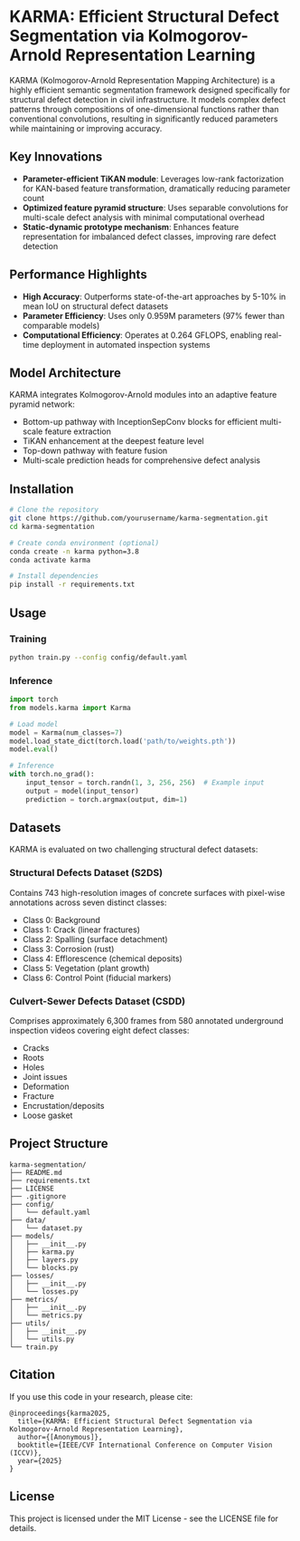 # KARMA: Efficient Structural Defect Segmentation via Kolmogorov-Arnold Representation Learning

KARMA (Kolmogorov-Arnold Representation Mapping Architecture) is a highly efficient semantic segmentation framework designed specifically for structural defect detection in civil infrastructure. It models complex defect patterns through compositions of one-dimensional functions rather than conventional convolutions, resulting in significantly reduced parameters while maintaining or improving accuracy.

## Key Innovations

- **Parameter-efficient TiKAN module**: Leverages low-rank factorization for KAN-based feature transformation, dramatically reducing parameter count
- **Optimized feature pyramid structure**: Uses separable convolutions for multi-scale defect analysis with minimal computational overhead
- **Static-dynamic prototype mechanism**: Enhances feature representation for imbalanced defect classes, improving rare defect detection

## Performance Highlights

- **High Accuracy**: Outperforms state-of-the-art approaches by 5-10% in mean IoU on structural defect datasets
- **Parameter Efficiency**: Uses only 0.959M parameters (97% fewer than comparable models)
- **Computational Efficiency**: Operates at 0.264 GFLOPS, enabling real-time deployment in automated inspection systems

## Model Architecture

KARMA integrates Kolmogorov-Arnold modules into an adaptive feature pyramid network:
- Bottom-up pathway with InceptionSepConv blocks for efficient multi-scale feature extraction
- TiKAN enhancement at the deepest feature level
- Top-down pathway with feature fusion
- Multi-scale prediction heads for comprehensive defect analysis

## Installation

```bash
# Clone the repository
git clone https://github.com/yourusername/karma-segmentation.git
cd karma-segmentation

# Create conda environment (optional)
conda create -n karma python=3.8
conda activate karma

# Install dependencies
pip install -r requirements.txt
```

## Usage

### Training

```bash
python train.py --config config/default.yaml
```

### Inference

```python
import torch
from models.karma import Karma

# Load model
model = Karma(num_classes=7)
model.load_state_dict(torch.load('path/to/weights.pth'))
model.eval()

# Inference
with torch.no_grad():
    input_tensor = torch.randn(1, 3, 256, 256)  # Example input
    output = model(input_tensor)
    prediction = torch.argmax(output, dim=1)
```

## Datasets

KARMA is evaluated on two challenging structural defect datasets:

### Structural Defects Dataset (S2DS)
Contains 743 high-resolution images of concrete surfaces with pixel-wise annotations across seven distinct classes:
- Class 0: Background
- Class 1: Crack (linear fractures)
- Class 2: Spalling (surface detachment)
- Class 3: Corrosion (rust)
- Class 4: Efflorescence (chemical deposits)
- Class 5: Vegetation (plant growth)
- Class 6: Control Point (fiducial markers)

### Culvert-Sewer Defects Dataset (CSDD)
Comprises approximately 6,300 frames from 580 annotated underground inspection videos covering eight defect classes:
- Cracks
- Roots
- Holes
- Joint issues
- Deformation
- Fracture
- Encrustation/deposits
- Loose gasket

## Project Structure

```
karma-segmentation/
├── README.md
├── requirements.txt
├── LICENSE
├── .gitignore
├── config/
│   └── default.yaml
├── data/
│   └── dataset.py
├── models/
│   ├── __init__.py
│   ├── karma.py
│   ├── layers.py
│   └── blocks.py
├── losses/
│   ├── __init__.py
│   └── losses.py
├── metrics/
│   ├── __init__.py
│   └── metrics.py
├── utils/
│   ├── __init__.py
│   └── utils.py
└── train.py
```

## Citation

If you use this code in your research, please cite:

```
@inproceedings{karma2025,
  title={KARMA: Efficient Structural Defect Segmentation via Kolmogorov-Arnold Representation Learning},
  author={[Anonymous]},
  booktitle={IEEE/CVF International Conference on Computer Vision (ICCV)},
  year={2025}
}
```

## License

This project is licensed under the MIT License - see the LICENSE file for details.
